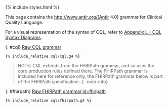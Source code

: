 {% include styles.html %}

This page contains the http://www.antlr.org/[Antlr 4.0] grammar for Clinical Quality Language.

For a visual representation of the syntax of CQL, refer to [Appendix L - CQL Syntax Diagrams](19-l-cqlsyntaxdiagrams.html).

{: #cql}
[Raw CQL grammar](cql/cql.g4)

```antlr4
{% include_relative cql/cql.g4 %}
```

> NOTE: CQL extends from the FHIRPath grammar, and so uses the core production rules defined there. The FHIRPath grammar is included here for reference only, the FHIRPath grammar below is part of the FHIRPath specification.
{: .note-info}

{: #fhirpath}
[Raw FHIRPath grammar,id=fhirpath](cql/fhirpath.g4)

```antlr4
{% include_relative cql/fhirpath.g4 %}
```
